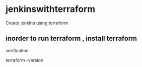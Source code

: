 # jenkinswithterraform
Create jenkins using terraform


## inorder to run terraform , install terraform

verification

terraform -version
